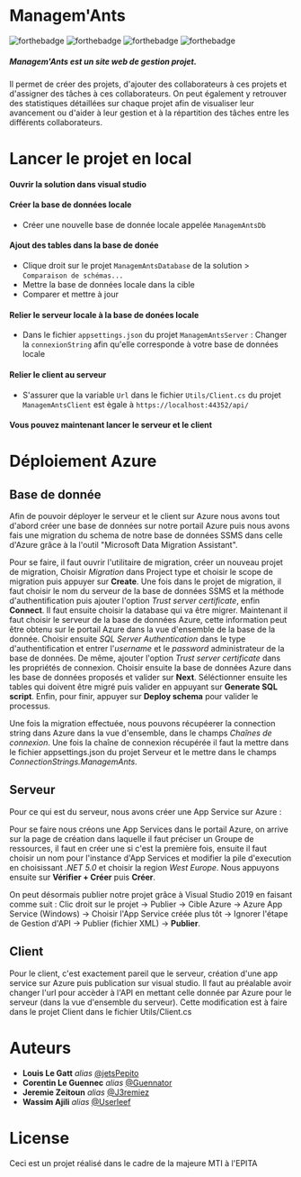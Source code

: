# Managem'Ants

![forthebadge](https://img.shields.io/badge/.NET-5C2D91?style=for-the-badge&logo=.net&logoColor=white)
![forthebadge](https://img.shields.io/badge/HTML-239120?style=for-the-badge&logo=html5&logoColor=white)
![forthebadge](https://img.shields.io/badge/CSS-239120?&style=for-the-badge&logo=css3&logoColor=white)
![forthebadge](https://img.shields.io/badge/JavaScript-F7DF1E?style=for-the-badge&logo=javascript&logoColor=black)

##### Managem'Ants est un site web de gestion projet.
Il permet de créer des projets, d'ajouter des collaborateurs à ces projets et d'assigner des tâches à ces collaborateurs.
On peut également y retrouver des statistiques détaillées sur chaque projet afin de visualiser leur avancement ou d'aider à leur gestion et à la répartition des tâches entre les différents collaborateurs.

# Lancer le projet en local

#### Ouvrir la solution dans visual studio
#### Créer la base de données locale
- Créer une nouvelle base de donnée locale appelée ``ManagemAntsDb``
#### Ajout des tables dans la base de donée
- Clique droit sur le projet ``ManagemAntsDatabase`` de la solution > ``Comparaison de schémas...``
- Mettre la base de données locale dans la cible
- Comparer et mettre à jour
#### Relier le serveur locale à la base de donées locale
- Dans le fichier ``appsettings.json`` du projet ``ManagemAntsServer`` : Changer la ``connexionString`` afin qu'elle corresponde à votre base de données locale
#### Relier le client au serveur
- S'assurer que la variable ``Url`` dans le fichier ``Utils/Client.cs`` du projet ``ManagemAntsClient`` est ègale à ``https://localhost:44352/api/``

#### Vous pouvez maintenant lancer le serveur et le client

# Déploiement Azure

## Base de donnée
Afin de pouvoir déployer le serveur et le client sur Azure nous avons tout d'abord créer une base de données sur notre portail Azure puis nous avons fais une migration du schema de notre base de données SSMS dans celle d'Azure grâce à la l'outil "Microsoft Data Migration Assistant".

Pour se faire, il faut ouvrir l'utilitaire de migration, créer un nouveau projet de migration, Choisir _Migration_ dans Project type et choisir le scope de migration puis appuyer sur __Create__. Une fois dans le projet de migration, il faut choisir le nom du serveur de la base de données SSMS et la méthode d'authentification puis ajouter l'option _Trust server certificate_, enfin __Connect__. Il faut ensuite choisir la database qui va être migrer.
Maintenant il faut choisir le serveur de la base de données Azure, cette information peut être obtenu sur le portail Azure dans la vue d'ensemble de la base de la donnée. Choisir ensuite _SQL Server Authentication_ dans le type d'authentification et entrer l'_username_ et le _password_ administrateur de la base de données. De même, ajouter l'option _Trust server certificate_ dans les propriétés de connexion. Choisir ensuite la base de données Azure dans les base de données proposés et valider sur __Next__. Séléctionner ensuite les tables qui doivent être migré puis valider en appuyant sur __Generate SQL script__. Enfin, pour finir, appuyer sur __Deploy schema__ pour valider le processus.

Une fois la migration effectuée, nous pouvons récupéerer la connection string dans Azure dans la vue d'ensemble, dans le champs _Chaînes de connexion_. Une fois la chaîne de connexion récupérée il faut la mettre dans le fichier appsettings.json du projet Serveur et le mettre dans le champs _ConnectionStrings.ManagemAnts_.

## Serveur
Pour ce qui est du serveur, nous avons créer une App Service sur Azure : 

Pour se faire nous créons une App Services dans le portail Azure, on arrive sur la page de création dans laquelle il faut préciser un Groupe de ressources, il faut en créer une si c'est la première fois, ensuite il faut choisir un nom pour l'instance d'App Services et modifier la pile d'execution en choisissant _.NET 5.0_ et choisir la region _West Europe_. Nous appuyons ensuite sur __Vérifier + Créer__ puis __Créer__.

On peut désormais publier notre projet grâce à Visual Studio 2019 en faisant comme suit :
Clic droit sur le projet -> Publier -> Cible Azure -> Azure App Service (Windows) -> Choisir l'App Service créée plus tôt -> Ignorer l'étape de Gestion d'API -> Publier (fichier XML)  -> __Publier__.

## Client
Pour le client, c'est exactement pareil que le serveur, création d'une app service sur Azure puis publication sur visual studio. Il faut au préalable avoir changer l'url pour accèder à l'API en mettant celle donnée par Azure pour le serveur (dans la vue d'ensemble du serveur). Cette modification est à faire dans le projet Client dans le fichier Utils/Client.cs

# Auteurs
* **Louis Le Gatt** _alias_ [@jetsPepito](https://github.com/jetsPepito)
* **Corentin Le Guennec** _alias_ [@Guennator](https://github.com/Guennator)
* **Jeremie Zeitoun** _alias_ [@J3remiez](https://github.com/J3remiez)
* **Wassim Ajili** _alias_ [@Userleef](https://github.com/Userleef)

# License
Ceci est un projet réalisé dans le cadre de la majeure MTI à l'EPITA

